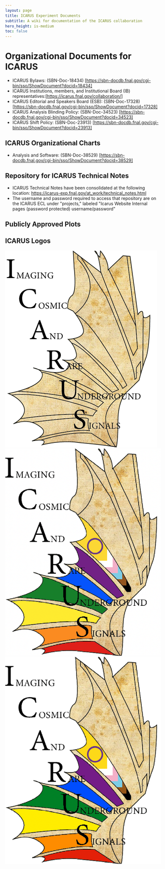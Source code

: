 ```yaml
---
layout: page
title: ICARUS Experiment Documents
subtitle: A wiki for documentation of the ICARUS collaboration
hero_height: is-medium
toc: false
---
```


# Organizational Documents for ICARUS
* ICARUS Bylaws: (SBN-Doc-18434) [https://sbn-docdb.fnal.gov/cgi-bin/sso/ShowDocument?docid=18434]
* ICARUS Institutions, members, and Institutional Board (IB) representatives:[https://icarus.fnal.gov/collaboration/]
* ICARUS Editorial and Speakers Board (ESB): (SBN-Doc-17328) [https://sbn-docdb.fnal.gov/cgi-bin/sso/ShowDocument?docid=17328]
* ICARUS Analysis Blinding Policy: (SBN-Doc-34523) [https://sbn-docdb.fnal.gov/cgi-bin/sso/ShowDocument?docid=34523]
* ICARUS Shift Policy: (SBN-Doc-23913) [https://sbn-docdb.fnal.gov/cgi-bin/sso/ShowDocument?docid=23913]

## ICARUS Organizational Charts ##
* Analysis and Software: (SBN-Doc-38529) [https://sbn-docdb.fnal.gov/cgi-bin/sso/ShowDocument?docid=38529]

## Repository for ICARUS Technical Notes
* ICARUS Technical Notes have been consolidated at the following location: https://icarus-exp.fnal.gov/at_work/technical_notes.html
* The username and password required to access that repository are on the ICARUS ECL under "projects," labeled "Icarus Website Internal pages (password protected) username/password"

## Publicly Approved Plots ##

## ICARUS Logos ##
![Unable to display image](ICARUS_new_logo.png "ICARUS new logo")
![Unable to display image](icarus_pride_logo.png "ICARUS pride logo")
![Unable to display image](icarus_pride_logo_transparent.png "ICARUS pride logo transparent")

